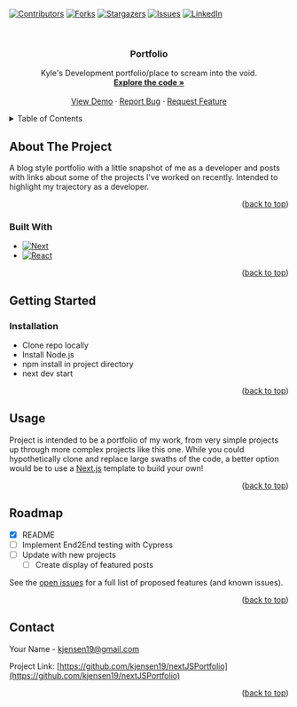<!-- Improved compatibility of back to top link: See: https://github.com/othneildrew/Best-README-Template/pull/73 -->
<a name="readme-top"></a>
<!--
*** Thanks for checking out the Best-README-Template. If you have a suggestion
*** that would make this better, please fork the repo and create a pull request
*** or simply open an issue with the tag "enhancement".
*** Don't forget to give the project a star!
*** Thanks again! Now go create something AMAZING! :D
-->



<!-- PROJECT SHIELDS -->
<!--
*** I'm using markdown "reference style" links for readability.
*** Reference links are enclosed in brackets [ ] instead of parentheses ( ).
*** See the bottom of this document for the declaration of the reference variables
*** for contributors-url, forks-url, etc. This is an optional, concise syntax you may use.
*** https://www.markdownguide.org/basic-syntax/#reference-style-links
-->
[![Contributors][contributors-shield]][contributors-url]
[![Forks][forks-shield]][forks-url]
[![Stargazers][stars-shield]][stars-url]
[![Issues][issues-shield]][issues-url]
[![LinkedIn][linkedin-shield]][linkedin-url]



<!-- PROJECT LOGO -->
<br />
<div align="center">
  <!-- <a href="https://github.com/kjensen19/nextJSPortfolio">
    <img src="images/logo.png" alt="Logo" width="80" height="80">
  </a> -->

<h3 align="center">Portfolio</h3>

  <p align="center">
    Kyle's Development portfolio/place to scream into the void.
    <br />
    <a href="https://github.com/kjensen19/nextJSPortfolio"><strong>Explore the code »</strong></a>
    <br />
    <br />
    <a href="https://nextjsportfolio-kjensen19.vercel.app/">View Demo</a>
    ·
    <a href="https://github.com/kjensen19/nextJSPortfolio/issues">Report Bug</a>
    ·
    <a href="https://github.com/kjensen19/nextJSPortfolio/issues">Request Feature</a>
  </p>
</div>



<!-- TABLE OF CONTENTS -->
<details>
  <summary>Table of Contents</summary>
  <ol>
    <li>
      <a href="#about-the-project">About The Project</a>
      <ul>
        <li><a href="#built-with">Built With</a></li>
      </ul>
    </li>
    <li>
      <a href="#getting-started">Getting Started</a>
      <ul>
        <li><a href="#prerequisites">Prerequisites</a></li>
        <li><a href="#installation">Installation</a></li>
      </ul>
    </li>
    <li><a href="#usage">Usage</a></li>
    <li><a href="#roadmap">Roadmap</a></li>
    <li><a href="#contact">Contact</a></li>
  </ol>
</details>



<!-- ABOUT THE PROJECT -->
## About The Project
A blog style portfolio with a little snapshot of me as a developer and posts with links about some of the projects I've worked on recently. Intended to highlight my trajectory as a developer.
<!-- [![Product Name Screen Shot][product-screenshot]](https://example.com) -->

<p align="right">(<a href="#readme-top">back to top</a>)</p>



### Built With

* [![Next][Next.js]][Next-url]
* [![React][React.js]][React-url]


<p align="right">(<a href="#readme-top">back to top</a>)</p>



<!-- GETTING STARTED -->
## Getting Started

### Installation

* Clone repo locally
* Install Node.js
* npm install in project directory
* next dev start
<p align="right">(<a href="#readme-top">back to top</a>)</p>



<!-- USAGE EXAMPLES -->
## Usage

Project is intended to be a portfolio of my work, from very simple projects up through more complex projects like this one. While you could hypothetically clone and replace large swaths of the code, a better option would be to use a [Next.js](https://vercel.com/templates/next.js?utm_source=next-site&utm_medium=navbar&utm_campaign=nextjs-templates) template to build your own!


<p align="right">(<a href="#readme-top">back to top</a>)</p>



<!-- ROADMAP -->
## Roadmap

- [X] README
- [ ] Implement End2End testing with Cypress
- [ ] Update with new projects
    - [ ] Create display of featured posts

See the [open issues](https://github.com/kjensen19/nextJSPortfolio/issues) for a full list of proposed features (and known issues).

<p align="right">(<a href="#readme-top">back to top</a>)</p>

<!-- CONTACT -->
## Contact

Your Name  - kjensen19@gmail.com

Project Link: [https://github.com/kjensen19/nextJSPortfolio](https://github.com/kjensen19/nextJSPortfolio)

<p align="right">(<a href="#readme-top">back to top</a>)</p>


<!-- MARKDOWN LINKS & IMAGES -->
<!-- https://www.markdownguide.org/basic-syntax/#reference-style-links -->
[contributors-shield]: https://img.shields.io/github/contributors/kjensen19/nextJSPortfolio.svg?style=for-the-badge
[contributors-url]: https://github.com/kjensen19/nextJSPortfolio/graphs/contributors
[forks-shield]: https://img.shields.io/github/forks/kjensen19/nextJSPortfolio.svg?style=for-the-badge
[forks-url]: https://github.com/kjensen19/nextJSPortfolio/network/members
[stars-shield]: https://img.shields.io/github/stars/kjensen19/nextJSPortfolio.svg?style=for-the-badge
[stars-url]: https://github.com/kjensen19/nextJSPortfolio/stargazers
[issues-shield]: https://img.shields.io/github/issues/kjensen19/nextJSPortfolio.svg?style=for-the-badge
[issues-url]: https://github.com/kjensen19/nextJSPortfolio/issues
[license-shield]: https://img.shields.io/github/license/kjensen19/nextJSPortfolio.svg?style=for-the-badge
[license-url]: https://github.com/kjensen19/nextJSPortfolio/blob/master/LICENSE.txt
[linkedin-shield]: https://img.shields.io/badge/-LinkedIn-black.svg?style=for-the-badge&logo=linkedin&colorB=555
[linkedin-url]: https://www.linkedin.com/in/kyle-jensen-solutions/
[product-screenshot]: images/screenshot.png
[Next.js]: https://img.shields.io/badge/next.js-000000?style=for-the-badge&logo=nextdotjs&logoColor=white
[Next-url]: https://nextjs.org/
[React.js]: https://img.shields.io/badge/React-20232A?style=for-the-badge&logo=react&logoColor=61DAFB
[React-url]: https://reactjs.org/
[Vue.js]: https://img.shields.io/badge/Vue.js-35495E?style=for-the-badge&logo=vuedotjs&logoColor=4FC08D
[Vue-url]: https://vuejs.org/
[Angular.io]: https://img.shields.io/badge/Angular-DD0031?style=for-the-badge&logo=angular&logoColor=white
[Angular-url]: https://angular.io/
[Svelte.dev]: https://img.shields.io/badge/Svelte-4A4A55?style=for-the-badge&logo=svelte&logoColor=FF3E00
[Svelte-url]: https://svelte.dev/
[Laravel.com]: https://img.shields.io/badge/Laravel-FF2D20?style=for-the-badge&logo=laravel&logoColor=white
[Laravel-url]: https://laravel.com
[Bootstrap.com]: https://img.shields.io/badge/Bootstrap-563D7C?style=for-the-badge&logo=bootstrap&logoColor=white
[Bootstrap-url]: https://getbootstrap.com
[JQuery.com]: https://img.shields.io/badge/jQuery-0769AD?style=for-the-badge&logo=jquery&logoColor=white
[JQuery-url]: https://jquery.com 